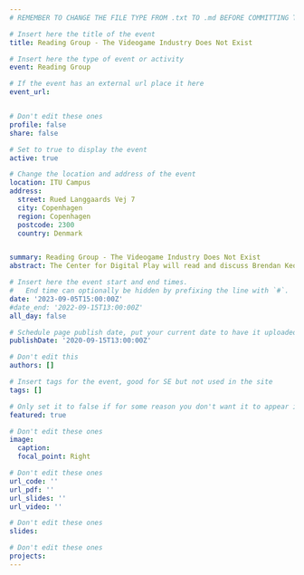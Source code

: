 ```yaml
---
# REMEMBER TO CHANGE THE FILE TYPE FROM .txt TO .md BEFORE COMMITTING THE ACTIVITY

# Insert here the title of the event
title: Reading Group - The Videogame Industry Does Not Exist

# Insert here the type of event or activity
event: Reading Group

# If the event has an external url place it here
event_url: 


# Don't edit these ones
profile: false
share: false

# Set to true to display the event
active: true

# Change the location and address of the event
location: ITU Campus
address: 
  street: Rued Langgaards Vej 7 
  city: Copenhagen
  region: Copenhagen
  postcode: 2300
  country: Denmark


summary: Reading Group - The Videogame Industry Does Not Exist
abstract: The Center for Digital Play will read and discuss Brendan Keogh's The Videogame Industry Does Not Exist (https://mitpress.mit.edu/9780262545402/the-videogame-industry-does-not-exist/). The reading group organized by and for the faculty of the Center for Digital Play. However, a limited amount of guests are welcome. For inquiries, please contact Miguel Sicart (miguel_AT_itu_DOT_dk).

# Insert here the event start and end times.
#   End time can optionally be hidden by prefixing the line with `#`.
date: '2023-09-05T15:00:00Z'
#date_end: '2022-09-15T13:00:00Z'
all_day: false

# Schedule page publish date, put your current date to have it uploaded instanty
publishDate: '2020-09-15T13:00:00Z'

# Don't edit this
authors: []

# Insert tags for the event, good for SE but not used in the site
tags: []

# Only set it to false if for some reason you don't want it to appear in the home, but only in the archive
featured: true

# Don't edit these ones
image:
  caption: 
  focal_point: Right

# Don't edit these ones
url_code: ''
url_pdf: ''
url_slides: ''
url_video: ''

# Don't edit these ones
slides:

# Don't edit these ones
projects:
---
```

